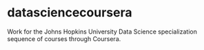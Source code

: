 datasciencecoursera
===================

Work for the Johns Hopkins University Data Science specialization sequence of courses through Coursera.
